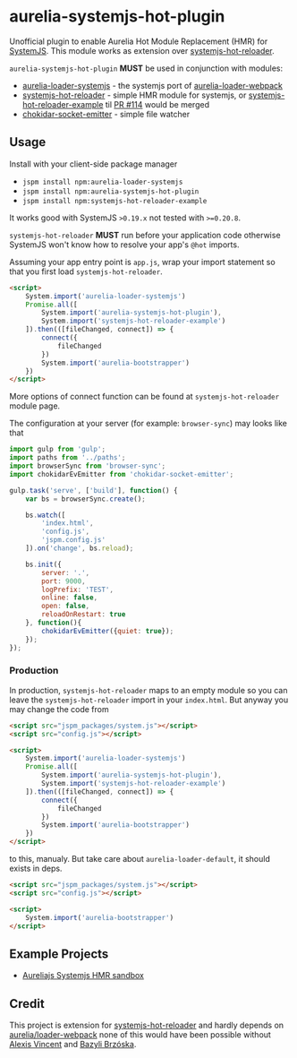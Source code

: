 # aurelia-systemjs-hot-plugin

Unofficial plugin to enable Aurelia Hot Module Replacement (HMR) for [SystemJS](https://github.com/systemjs/systemjs). This module works as extension over [systemjs-hot-reloader](https://github.com/alexisvincent/systemjs-hot-reloader).

`aurelia-systemjs-hot-plugin` **MUST** be used in conjunction with modules:
- [aurelia-loader-systemjs](https://github.com/wegorich/loader) - the systemjs port of [aurelia-loader-webpack](https://github.com/aurelia/loader-webpack)
- [systemjs-hot-reloader](https://github.com/alexisvincent/systemjs-hot-reloader) - simple HMR module for systemjs, or [systemjs-hot-reloader-example](https://github.com/wegorich/systemjs-hot-reloader) til [PR #114](https://github.com/alexisvincent/systemjs-hot-reloader/pull/144) would be merged
- [chokidar-socket-emitter](https://github.com/capaj/chokidar-socket-emitter) - simple file watcher

## Usage
Install with your client-side package manager
- `jspm install npm:aurelia-loader-systemjs`
- `jspm install npm:aurelia-systemjs-hot-plugin`
- `jspm install npm:systemjs-hot-reloader-example`

It works good with SystemJS `>0.19.x` not tested with `>=0.20.8`.

`systemjs-hot-reloader` **MUST** run before your application code otherwise SystemJS
won't know how to resolve your app's `@hot` imports.

Assuming your app entry point is `app.js`, wrap your import statement so that you first load `systemjs-hot-reloader`.

```html
<script>
    System.import('aurelia-loader-systemjs')
    Promise.all([
        System.import('aurelia-systemjs-hot-plugin'),
        System.import('systemjs-hot-reloader-example')
    ]).then(([fileChanged, connect]) => {
        connect({
            fileChanged
        })
        System.import('aurelia-bootstrapper')
    })
</script>
```

More options of connect function can be found at `systemjs-hot-reloader` module page.

The configuration at your server (for example: `browser-sync`) may looks like that

```javascript
import gulp from 'gulp';
import paths from '../paths';
import browserSync from 'browser-sync';
import chokidarEvEmitter from 'chokidar-socket-emitter';

gulp.task('serve', ['build'], function() {
    var bs = browserSync.create();

    bs.watch([
        'index.html',
        'config.js',
        'jspm.config.js'
    ]).on('change', bs.reload);

    bs.init({
        server: '.',
        port: 9000,
        logPrefix: 'TEST',
        online: false,
        open: false,
        reloadOnRestart: true
    }, function(){
        chokidarEvEmitter({quiet: true});
    });
});
```

### Production
In production, `systemjs-hot-reloader` maps to an empty module so you can leave
the `systemjs-hot-reloader` import in your `index.html`. But anyway you may change the code from

```html
<script src="jspm_packages/system.js"></script>
<script src="config.js"></script>

<script>
    System.import('aurelia-loader-systemjs')
    Promise.all([
        System.import('aurelia-systemjs-hot-plugin'),
        System.import('systemjs-hot-reloader-example')
    ]).then(([fileChanged, connect]) => {
        connect({
            fileChanged
        })
        System.import('aurelia-bootstrapper')
    })
</script>
```
to this, manualy. But take care about `aurelia-loader-default`, it should exists in deps.

```html
<script src="jspm_packages/system.js"></script>
<script src="config.js"></script>

<script>
    System.import('aurelia-bootstrapper')
</script>
```

## Example Projects
- [Aureliajs Systemjs HMR sandbox](https://github.com/wegorich/aurelia-systemjs-loader)

## Credit
This project is extension for [systemjs-hot-reloader](https://github.com/alexisvincent/systemjs-hot-reloader) and hardly depends on [aurelia/loader-webpack](https://github.com/aurelia/loader-webpack) none of this would have been possible without [Alexis Vincent](https://github.com/alexisvincent) and [Bazyli Brzóska](https://github.com/niieani).

